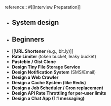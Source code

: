 reference:: #[[Interview Preparation]]

- ## System design
- ## Beginners
- [[**URL Shortener** (e.g., bit.ly)]]
- **Rate Limiter** (token bucket, leaky bucket)
- **Pastebin / Gist Clone**
- **Design Tiny File Storage Service**
- **Design Notification System** (SMS/Email)
- **Design a Web Crawler**
- **Design a Cache System (like Redis)**
- **Design a Job Scheduler / Cron replacement**
- **Design API Rate Throttling for per-user limits**
- **Design a Chat App (1:1 messaging)**